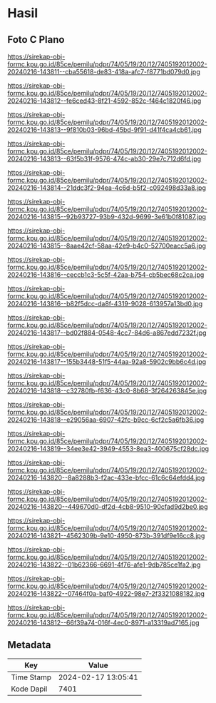 # Hasil

## Foto C Plano

https://sirekap-obj-formc.kpu.go.id/85ce/pemilu/pdpr/74/05/19/20/12/7405192012002-20240216-143811--cba55618-de83-418a-afc7-f8771bd079d0.jpg

https://sirekap-obj-formc.kpu.go.id/85ce/pemilu/pdpr/74/05/19/20/12/7405192012002-20240216-143812--fe6ced43-8f21-4592-852c-f464c1820f46.jpg

https://sirekap-obj-formc.kpu.go.id/85ce/pemilu/pdpr/74/05/19/20/12/7405192012002-20240216-143813--9f810b03-96bd-45bd-9f91-d41f4ca4cb61.jpg

https://sirekap-obj-formc.kpu.go.id/85ce/pemilu/pdpr/74/05/19/20/12/7405192012002-20240216-143813--63f5b31f-9576-474c-ab30-29e7c712d6fd.jpg

https://sirekap-obj-formc.kpu.go.id/85ce/pemilu/pdpr/74/05/19/20/12/7405192012002-20240216-143814--21ddc3f2-94ea-4c6d-b5f2-c092498d33a8.jpg

https://sirekap-obj-formc.kpu.go.id/85ce/pemilu/pdpr/74/05/19/20/12/7405192012002-20240216-143815--92b93727-93b9-432d-9699-3e61b0f81087.jpg

https://sirekap-obj-formc.kpu.go.id/85ce/pemilu/pdpr/74/05/19/20/12/7405192012002-20240216-143815--8aae42cf-58aa-42e9-b4c0-52700eacc5a6.jpg

https://sirekap-obj-formc.kpu.go.id/85ce/pemilu/pdpr/74/05/19/20/12/7405192012002-20240216-143816--ceccb1c3-5c5f-42aa-b754-cb5bec68c2ca.jpg

https://sirekap-obj-formc.kpu.go.id/85ce/pemilu/pdpr/74/05/19/20/12/7405192012002-20240216-143816--b82f5dcc-da8f-4319-9028-613957a13bd0.jpg

https://sirekap-obj-formc.kpu.go.id/85ce/pemilu/pdpr/74/05/19/20/12/7405192012002-20240216-143817--bd02f884-0548-4cc7-84d6-a867edd7232f.jpg

https://sirekap-obj-formc.kpu.go.id/85ce/pemilu/pdpr/74/05/19/20/12/7405192012002-20240216-143817--155b3448-51f5-44aa-92a8-5902c9bb6c4d.jpg

https://sirekap-obj-formc.kpu.go.id/85ce/pemilu/pdpr/74/05/19/20/12/7405192012002-20240216-143818--c32780fb-f636-43c0-8b68-3f264263845e.jpg

https://sirekap-obj-formc.kpu.go.id/85ce/pemilu/pdpr/74/05/19/20/12/7405192012002-20240216-143818--e29056aa-6907-42fc-b9cc-6cf2c5a6fb36.jpg

https://sirekap-obj-formc.kpu.go.id/85ce/pemilu/pdpr/74/05/19/20/12/7405192012002-20240216-143819--34ee3e42-3949-4553-8ea3-400675cf28dc.jpg

https://sirekap-obj-formc.kpu.go.id/85ce/pemilu/pdpr/74/05/19/20/12/7405192012002-20240216-143820--8a8288b3-f2ac-433e-bfcc-61c6c64efdd4.jpg

https://sirekap-obj-formc.kpu.go.id/85ce/pemilu/pdpr/74/05/19/20/12/7405192012002-20240216-143820--449670d0-df2d-4cb8-9510-90cfad9d2be0.jpg

https://sirekap-obj-formc.kpu.go.id/85ce/pemilu/pdpr/74/05/19/20/12/7405192012002-20240216-143821--4562309b-9e10-4950-873b-391df9e16cc8.jpg

https://sirekap-obj-formc.kpu.go.id/85ce/pemilu/pdpr/74/05/19/20/12/7405192012002-20240216-143822--01b62366-6691-4f76-afe1-9db785ce1fa2.jpg

https://sirekap-obj-formc.kpu.go.id/85ce/pemilu/pdpr/74/05/19/20/12/7405192012002-20240216-143822--07464f0a-baf0-4922-98e7-2f3321088182.jpg

https://sirekap-obj-formc.kpu.go.id/85ce/pemilu/pdpr/74/05/19/20/12/7405192012002-20240216-143812--66f39a74-016f-4ec0-8971-a13319ad7165.jpg


## Metadata

| Key        | Value               |
| ---------- | ------------------- |
| Time Stamp | 2024-02-17 13:05:41 |
| Kode Dapil | 7401                |



